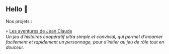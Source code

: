 ## Hello 👋

Nos projets :

💀 [Les aventures de Jean Claude](https://jeanclaude-aventures.com)  
_Un jeu d’histoires coopératif ultra simple et convivial, qui permet d’incarner facilement et rapidement un personnage, pour s’initier au jeu de rôle tout en douceur._
